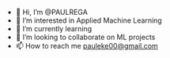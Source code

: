 - 👋 Hi, I’m @PAULREGA
- 👀 I’m interested in Applied Machine Learning 
- 🌱 I’m currently learning 
- 💞️ I’m looking to collaborate on ML projects
- 📫 How to reach me pauleke00@gmail.com

<!---
PAULREGA/PAULREGA is a ✨ special ✨ repository because its `README.md` (this file) appears on your GitHub profile.
You can click the Preview link to take a look at your changes.
--->
